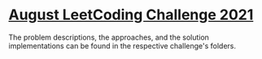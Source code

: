 # [August LeetCoding Challenge 2021](https://leetcode.com/explore/challenge/card/august-leetcoding-challenge-2021/)

The problem descriptions, the approaches, and the solution implementations can be found in the respective challenge's folders.
